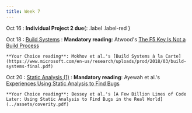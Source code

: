 ```yaml
---
title: Week 7
---
```


Oct 16
 : **Individual Project 2 due**{: .label .label-red } 

Oct 18
: [Build Systems](../assets/lecture-13-build-systems.pdf)
  : **Mandatory reading**: Atwood's [The F5 Key Is Not a Build Process](https://blog.codinghorror.com/the-f5-key-is-not-a-build-process/)

    **Your Choice reading**: Mokhov et al.'s [Build Systems à la Carte](https://www.microsoft.com/en-us/research/uploads/prod/2018/03/build-systems-final.pdf)

Oct 20
: [Static Analysis (1)](../assets/lecture-14-15-static-analysis.pdf)
  : **Mandatory reading**: Ayewah et al.'s [Experiences Using Static Analysis to Find Bugs](../assets/findbugs.pdf)

    **Your Choice reading**: Bessey et al.'s [A Few Billion Lines of Code Later: Using Static Analysis to Find Bugs in the Real World](../assets/coverity.pdf) 

